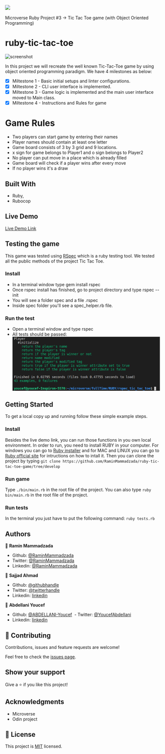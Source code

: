 ![](https://img.shields.io/badge/Microverse-blueviolet)

Microverse Ruby Project #3 -> Tic Tac Toe game (with Object Oriented Programming)

# ruby-tic-tac-toe

![screenshot](./images/output.png)

In this project we will recreate the well known Tic-Tac-Toe game by using object oriented programming paradigm. We have 4 milestones as below:

- [x] Miltestone 1 - Basic initial setups and linter configurations.
- [x] Miltestone 2 - CLI user interface is implemented.
- [x] Miltestone 3 - Game logic is implemented and the main user interface moved to Main class.
- [x] Miltestone 4 - Instructions and Rules for game

# Game Rules

- Two players can start game by entering their names
- Player names should contain at least one letter
- Game board consists of 3 by 3 grid and 9 locations.
- x sign for game belongs to Player1 and o sign belongs to Player2
- No player can put move in a place which is already filled
- Game board will check if a player wins after every move
- If no player wins it's a draw

## Built With

- Ruby,
- Rubocop

## Live Demo

[Live Demo Link](https://repl.it/@remki/ruby-tic-tac-toe-game-1#bin/main.a)

## Testing the game

This game was tested using [RSpec](https://rspec.info/) which is a ruby testing tool. We tested all the public methods of the project Tic Tac Toe.

### Install

- In a terminal window type gem install rspec
- Once rspec install has finished, go to project directory and type rspec --init
- You will see a folder spec and a file .rspec
- Inside spec folder you'll see a spec_helper.rb file.

### Run the test
- Open a terminal window and type rspec
- All tests should be passed:
![screenshot of tests](./images/tests_screenshot.png)


## Getting Started

To get a local copy up and running follow these simple example steps.

### Install
Besides the live demo link, you can run those functions in you own local environment. 
In order to run, you need to install RUBY in your computer. For windows you can go to [Ruby installer](https://rubyinstaller.org/) and for MAC and LINUX you can go to [Ruby official site](https://www.ruby-lang.org/en/downloads/) for intructions on how to intall it.
Then you can clone the project by typing ```git clone https://github.com/RaminMammadzada/ruby-tic-tac-toe-game/tree/develop```

### Run game
Type ```./bin/main.rb``` in the root file of the project. 
You can also type ```ruby bin/main.rb``` in the root file of the project.

### Run tests
In the terminal you just have to put the following command: 
```ruby tests.rb```


## Authors

👤 **Ramin Mammadzada**

- Github: [@RaminMammadzada](https://github.com/RaminMammadzada)
- Twitter: [@RaminMammadzada](https://twitter.com/RaminMammadzada)
- Linkedin: [@RaminMammadzada](https://www.linkedin.com/in/raminmammadzada) 

👤 **Sajjad Ahmad**

- Github: [@githubhandle](https://github.com/SajjadAhmad14)
- Twitter: [@twitterhandle](https://twitter.com/Sajjad_Ahmad14)
- Linkedin: [linkedin](https://linkedin.com/sajjad-ahmad-86102117a/)

👤 **Abdellani Youcef**

- Github: [@ABDELLANI-Youcef](https://github.com/ABDELLANI-Youcef)
 - Twitter: [@YoucefAbdellani](https://twitter.com/YoucefAbdellani) 
- Linkedin: [linkedin](https://www.linkedin.com/in/youcef-abdellani-b79361124/)

## 🤝 Contributing

Contributions, issues and feature requests are welcome!

Feel free to check the [issues page](issues/).

## Show your support

Give a ⭐️ if you like this project!

## Acknowledgments

- Microverse
- Odin project

## 📝 License

This project is [MIT](lic.url) licensed.
